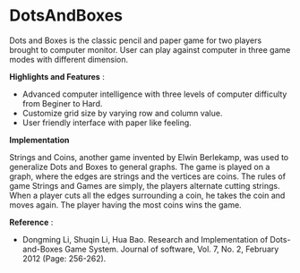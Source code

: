 # DotsAndBoxes

Dots and Boxes is the classic pencil and paper game for two players brought to computer monitor. User can play against computer in three game modes with different dimension.

**Highlights and Features** :

- Advanced computer intelligence with three levels of computer difficulty from Beginer to Hard.
- Customize grid size by varying row and column value.
- User friendly interface with paper like feeling.

**Implementation**

Strings and Coins, another game invented by Elwin Berlekamp, was used to generalize Dots and Boxes to general graphs. The game is played on a graph, where the edges are strings and the vertices are coins. The rules of game Strings and Games are simply, the players alternate cutting strings. When a player cuts all the edges surrounding a coin, he takes the coin and moves again. The player having the most coins wins the game.

**Reference** :
- Dongming Li, Shuqin Li, Hua Bao. Research and Implementation of Dots-and-Boxes Game System. Journal of software, Vol. 7, No. 2, February 2012 (Page: 256-262).
